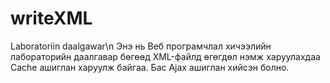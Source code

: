# writeXML
Laboratoriin daalgawar\n
Энэ нь Веб програмчлал хичээлийн лабораторийн даалгавар бөгөөд XML-файлд өгөгдөл нэмж харуулахдаа Cache ашиглан харуулж байгаа. 
Бас Ajax ашиглан хийсэн болно.
